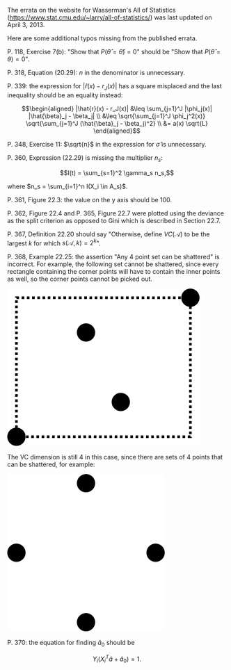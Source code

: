 The errata on the website for Wasserman's All of Statistics (https://www.stat.cmu.edu/~larry/all-of-statistics/) was last updated on April 3, 2013.

Here are some additional typos missing from the published errata.

P. 118, Exercise 7(b): "Show that $P(\hat{\theta} = \hat{\theta}) = 0$" should be "Show that $P(\hat{\theta} = \theta) = 0$".

P. 318, Equation (20.29): $n$ in the denominator is unnecessary.

P. 339: the expression for $|\hat{r}(x) - r_J(x)|$ has a square misplaced and the last inequality should be an equality instead:

``` math
\begin{aligned}
|\hat{r}(x) - r_J(x)| &\leq \sum_{j=1}^J |\phi_j(x)| |\hat{\beta}_j - \beta_j| \\
&\leq \sqrt{\sum_{j=1}^J \phi_j^2(x)} \sqrt{\sum_{j=1}^J (\hat{\beta}_j - \beta_j)^2} \\
&= a(x) \sqrt{L}
\end{aligned}
```

P. 348, Exercise 11: $\sqrt{n}$ in the expression for $\hat{\sigma}$ is unnecessary.

P. 360, Expression (22.29) is missing the multiplier $n_s$:

``` math
I(t) = \sum_{s=1}^2 \gamma_s n_s,
```

where $n_s = \sum_{i=1}^n I(X_i \in A_s)$.

P. 361, Figure 22.3: the value on the y axis should be 100.

P. 362, Figure 22.4 and P. 365, Figure 22.7 were plotted using the deviance as the split criterion as opposed to Gini which is described in Section 22.7.

P. 367, Definition 22.20 should say "Otherwise, define $VC(\mathcal{A})$ to be the largest $k$ for which $s(\mathcal{A}, k) = 2^k$".

P. 368, Example 22.25: the assertion "Any 4 point set can be shattered" is incorrect. For example, the following set cannot be shattered, since every rectangle containing the corner points will have to contain the inner points as well, so the corner points cannot be picked out.

![Example 22.25](ex22_25.svg "Example 22.25")

The VC dimension is still 4 in this case, since there are sets of 4 points that can be shattered, for example:

![Example 22.25](ex22_25_2.svg "Example 22.25")

P. 370: the equation for finding $\hat{a}_0$ should be

``` math
Y_i (X_i^T \hat{a} + \hat{a}_0) = 1.
```
